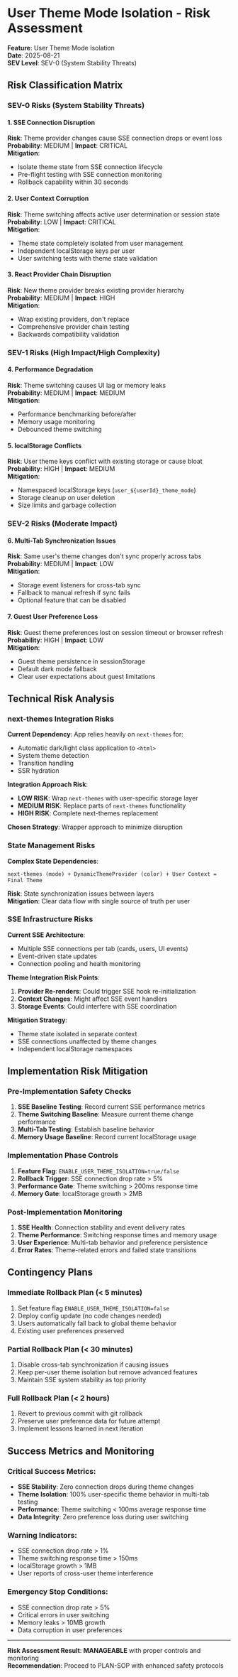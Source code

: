 # User Theme Mode Isolation - Risk Assessment

**Feature**: User Theme Mode Isolation  
**Date**: 2025-08-21  
**SEV Level**: SEV-0 (System Stability Threats)

## Risk Classification Matrix

### SEV-0 Risks (System Stability Threats)

#### 1. SSE Connection Disruption
**Risk**: Theme provider changes cause SSE connection drops or event loss  
**Probability**: MEDIUM | **Impact**: CRITICAL  
**Mitigation**: 
- Isolate theme state from SSE connection lifecycle
- Pre-flight testing with SSE connection monitoring
- Rollback capability within 30 seconds

#### 2. User Context Corruption  
**Risk**: Theme switching affects active user determination or session state  
**Probability**: LOW | **Impact**: CRITICAL  
**Mitigation**:
- Theme state completely isolated from user management
- Independent localStorage keys per user
- User switching tests with theme state validation

#### 3. React Provider Chain Disruption
**Risk**: New theme provider breaks existing provider hierarchy  
**Probability**: MEDIUM | **Impact**: HIGH  
**Mitigation**:
- Wrap existing providers, don't replace
- Comprehensive provider chain testing
- Backwards compatibility validation

### SEV-1 Risks (High Impact/High Complexity)

#### 4. Performance Degradation
**Risk**: Theme switching causes UI lag or memory leaks  
**Probability**: MEDIUM | **Impact**: MEDIUM  
**Mitigation**:
- Performance benchmarking before/after
- Memory usage monitoring
- Debounced theme switching

#### 5. localStorage Conflicts
**Risk**: User theme keys conflict with existing storage or cause bloat  
**Probability**: HIGH | **Impact**: MEDIUM  
**Mitigation**:
- Namespaced localStorage keys (`user_${userId}_theme_mode`)
- Storage cleanup on user deletion
- Size limits and garbage collection

### SEV-2 Risks (Moderate Impact)

#### 6. Multi-Tab Synchronization Issues
**Risk**: Same user's theme changes don't sync properly across tabs  
**Probability**: MEDIUM | **Impact**: LOW  
**Mitigation**:
- Storage event listeners for cross-tab sync
- Fallback to manual refresh if sync fails
- Optional feature that can be disabled

#### 7. Guest User Preference Loss
**Risk**: Guest theme preferences lost on session timeout or browser refresh  
**Probability**: HIGH | **Impact**: LOW  
**Mitigation**:
- Guest theme persistence in sessionStorage
- Default dark mode fallback
- Clear user expectations about guest limitations

## Technical Risk Analysis

### next-themes Integration Risks

**Current Dependency**: App relies heavily on `next-themes` for:
- Automatic dark/light class application to `<html>`  
- System theme detection
- Transition handling
- SSR hydration

**Integration Approach Risk**: 
- **LOW RISK**: Wrap `next-themes` with user-specific storage layer
- **MEDIUM RISK**: Replace parts of `next-themes` functionality  
- **HIGH RISK**: Complete next-themes replacement

**Chosen Strategy**: Wrapper approach to minimize disruption

### State Management Risks

**Complex State Dependencies**:
```
next-themes (mode) + DynamicThemeProvider (color) + User Context = Final Theme
```

**Risk**: State synchronization issues between layers  
**Mitigation**: Clear data flow with single source of truth per user

### SSE Infrastructure Risks

**Current SSE Architecture**:
- Multiple SSE connections per tab (cards, users, UI events)
- Event-driven state updates  
- Connection pooling and health monitoring

**Theme Integration Risk Points**:
1. **Provider Re-renders**: Could trigger SSE hook re-initialization
2. **Context Changes**: Might affect SSE event handlers
3. **Storage Events**: Could interfere with SSE coordination

**Mitigation Strategy**:
- Theme state isolated in separate context
- SSE connections unaffected by theme changes
- Independent localStorage namespaces

## Implementation Risk Mitigation

### Pre-Implementation Safety Checks

1. **SSE Baseline Testing**: Record current SSE performance metrics
2. **Theme Switching Baseline**: Measure current theme change performance  
3. **Multi-Tab Testing**: Establish baseline behavior
4. **Memory Usage Baseline**: Record current localStorage usage

### Implementation Phase Controls

1. **Feature Flag**: `ENABLE_USER_THEME_ISOLATION=true/false`
2. **Rollback Trigger**: SSE connection drop rate > 5%
3. **Performance Gate**: Theme switching > 200ms response time
4. **Memory Gate**: localStorage growth > 2MB

### Post-Implementation Monitoring

1. **SSE Health**: Connection stability and event delivery rates
2. **Theme Performance**: Switching response times and memory usage
3. **User Experience**: Multi-tab behavior and preference persistence
4. **Error Rates**: Theme-related errors and failed state transitions

## Contingency Plans

### Immediate Rollback Plan (< 5 minutes)
1. Set feature flag `ENABLE_USER_THEME_ISOLATION=false`
2. Deploy config update (no code changes needed)
3. Users automatically fall back to global theme behavior
4. Existing user preferences preserved

### Partial Rollback Plan (< 30 minutes)
1. Disable cross-tab synchronization if causing issues
2. Keep per-user theme isolation but remove advanced features
3. Maintain SSE system stability as top priority

### Full Rollback Plan (< 2 hours)
1. Revert to previous commit with git rollback
2. Preserve user preference data for future attempt
3. Implement lessons learned in next iteration

## Success Metrics and Monitoring

### Critical Success Metrics:
- **SSE Stability**: Zero connection drops during theme changes
- **Theme Isolation**: 100% user-specific theme behavior in multi-tab testing
- **Performance**: Theme switching < 100ms average response time
- **Data Integrity**: Zero preference loss during user switching

### Warning Indicators:
- SSE connection drop rate > 1%
- Theme switching response time > 150ms
- localStorage growth > 1MB
- User reports of cross-user theme interference

### Emergency Stop Conditions:
- SSE connection drop rate > 5%
- Critical errors in user switching
- Memory leaks > 10MB growth
- Data corruption in user preferences

---

**Risk Assessment Result**: **MANAGEABLE** with proper controls and monitoring  
**Recommendation**: Proceed to PLAN-SOP with enhanced safety protocols